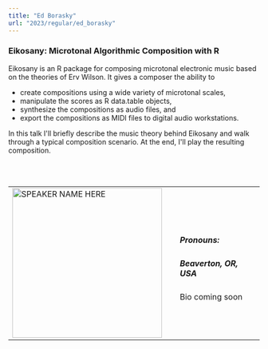 ```yaml
---
title: "Ed Borasky"
url: "2023/regular/ed_borasky"
---
```


### Eikosany: Microtonal Algorithmic Composition with R

Eikosany is an R package for composing microtonal electronic music based on the theories of Erv Wilson. It gives a composer the ability to 

* create compositions using a wide variety of microtonal scales, 
* manipulate the scores as R data.table objects, 
* synthesize the compositions as audio files, and
* export the compositions as MIDI files to digital audio workstations.

In this talk I'll briefly describe the music theory behind Eikosany and  walk through a typical composition scenario. At the end, I'll play the resulting composition.

<br><br>

<table>
  <tr><td><img width="300px" style="float: left; padding: 0px 20px 0px 0px;" 
           src="../../../../img/logo/logo_2023/logo_2023.png" alt="SPEAKER NAME HERE"></td>
  <td>
      <h5>Pronouns: </h5>
      <h5>Beaverton, OR, USA</h5>
      Bio coming soon
      </td></tr>

</table>


